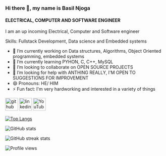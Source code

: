 ### Hi there 👋, my name is Basil Njoga
#### ELECTRICAL, COMPUTER AND SOFTWARE ENGINEER
I am an up incoming Electrical, Computer and Software engineer 

Skills: Fullstack Development, Data science and Embedded systems

- 🔭 I’m currently working on Data structures, Algorithms, Object Oriented programming, embedded systems
- 🌱 I’m currently learning PYHON, C, C++, MySQL
- 👯 I’m looking to collaborate on OPEN SOURCE PROJECTS 
- 🤔 I’m looking for help with ANTHING REALLY, I'M OPEN TO SUGGESTIONS FOR IMPROVEMENT 
- 😄 Pronouns: HE/ HIM 
- ⚡ Fun fact: I'm very hardworking and interested in a variety of things 


[<img src='https://cdn.jsdelivr.net/npm/simple-icons@3.0.1/icons/github.svg' alt='github' height='40'>](https://github.com/BasilNjoga)  [<img src='https://cdn.jsdelivr.net/npm/simple-icons@3.0.1/icons/linkedin.svg' alt='linkedin' height='40'>](https://www.linkedin.com/in/www.linkedin.com/in/basil-njoga-394414198/)  [<img src='https://cdn.jsdelivr.net/npm/simple-icons@3.0.1/icons/youtube.svg' alt='YouTube' height='40'>](https://www.youtube.com/channel/B6SIL)  

[![Top Langs](https://github-readme-stats.vercel.app/api/top-langs/?username=BasilNjoga)](https://github.com/anuraghazra/github-readme-stats)

![GitHub stats](https://github-readme-stats.vercel.app/api?username=BasilNjoga&show_icons=true)  

![GitHub streak stats](https://github-readme-streak-stats.herokuapp.com/?user=BasilNjoga)  

![Profile views](https://gpvc.arturio.dev/BasilNjoga)  
